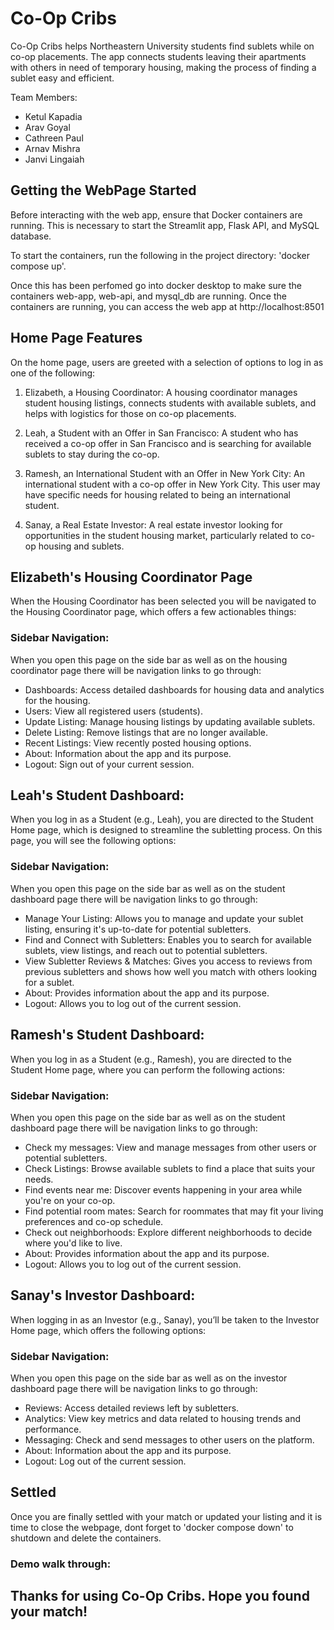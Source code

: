 # Co-Op Cribs

Co-Op Cribs helps Northeastern University students find sublets while on co-op placements. The app connects students leaving their apartments with others in need of temporary housing, making the process of finding a sublet easy and efficient.

Team Members: 
- Ketul Kapadia 
- Arav Goyal
- Cathreen Paul
- Arnav Mishra
- Janvi Lingaiah

## Getting the WebPage Started 

Before interacting with the web app, ensure that Docker containers are running. This is necessary to start the Streamlit app, Flask API, and MySQL database.

To start the containers, run the following in the project directory:
'docker compose up'.

Once this has been perfomed go into docker desktop to make sure the containers web-app, web-api, and mysql_db are running.
Once the containers are running, you can access the web app at http://localhost:8501

## Home Page Features

On the home page, users are greeted with a selection of options to log in as one of the following:

1. Elizabeth, a Housing Coordinator:
A housing coordinator manages student housing listings, connects students with available sublets, and helps with logistics for those on co-op placements.

2. Leah, a Student with an Offer in San Francisco:
A student who has received a co-op offer in San Francisco and is searching for available sublets to stay during the co-op.

3. Ramesh, an International Student with an Offer in New York City:
An international student with a co-op offer in New York City. This user may have specific needs for housing related to being an international student.

4. Sanay, a Real Estate Investor:
A real estate investor looking for opportunities in the student housing market, particularly related to co-op housing and sublets.

## Elizabeth's Housing Coordinator Page 
When the Housing Coordinator has been selected you will be navigated to the Housing Coordinator page, which offers a few actionables things:

### Sidebar Navigation:
When you open this page on the side bar as well as on the housing coordinator page there will be navigation links to go through:

- Dashboards: Access detailed dashboards for housing data and analytics for the housing.
- Users: View all registered users (students).
- Update Listing: Manage housing listings by updating available sublets.
- Delete Listing: Remove listings that are no longer available.
- Recent Listings: View recently posted housing options.
- About: Information about the app and its purpose.
- Logout: Sign out of your current session.

## Leah's Student Dashboard:   
When you log in as a Student (e.g., Leah), you are directed to the Student Home page, which is designed to streamline the subletting process. On this page, you will see the following options:

### Sidebar Navigation:
When you open this page on the side bar as well as on the student dashboard page there will be navigation links to go through:

- Manage Your Listing: Allows you to manage and update your sublet listing, ensuring it's up-to-date for potential subletters.
- Find and Connect with Subletters: Enables you to search for available sublets, view listings, and reach out to potential subletters.
- View Subletter Reviews & Matches: Gives you access to reviews from previous subletters and shows how well you match with others looking for a sublet.
- About: Provides information about the app and its purpose.
- Logout: Allows you to log out of the current session.


##  Ramesh's Student Dashboard:  
When you log in as a Student (e.g., Ramesh), you are directed to the Student Home page, where you can perform the following actions:

### Sidebar Navigation:
When you open this page on the side bar as well as on the student dashboard page there will be navigation links to go through:

- Check my messages: View and manage messages from other users or potential subletters.
- Check Listings: Browse available sublets to find a place that suits your needs.
- Find events near me: Discover events happening in your area while you're on your co-op.
- Find potential room mates: Search for roommates that may fit your living preferences and co-op schedule.
- Check out neighborhoods: Explore different neighborhoods to decide where you'd like to live.
- About: Provides information about the app and its purpose.
- Logout: Allows you to log out of the current session.


##  Sanay's Investor Dashboard:  
When logging in as an Investor (e.g., Sanay), you’ll be taken to the Investor Home page, which offers the following options:

### Sidebar Navigation:
When you open this page on the side bar as well as on the investor dashboard page there will be navigation links to go through:

- Reviews: Access detailed reviews left by subletters.
- Analytics: View key metrics and data related to housing trends and performance.
- Messaging: Check and send messages to other users on the platform.
- About: Information about the app and its purpose.
- Logout: Log out of the current session.

## Settled 
Once you are finally settled with your match or updated your listing and it is time to close the webpage, dont forget to 'docker compose down' to shutdown and delete the containers. 

### Demo walk through: 

## Thanks for using Co-Op Cribs. Hope you found your match!
